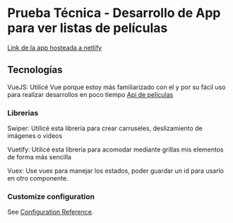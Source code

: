 # Prueba Técnica - Desarrollo de App para ver listas de películas

[Link de la app hosteada a netlify](https://musical-arithmetic-1966b6.netlify.app/)

## Tecnologías

VueJS: Utilicé Vue porque estoy más familiarizado con el y por su fácil uso para realizar desarrollos en poco tiempo
[Api de películas](https://developer.themoviedb.org)

### Librerias

Swiper: Utilicé esta librería para crear carruseles, deslizamiento de imágenes o videos

Vuetify: Utilicé esta librería para acomodar mediante grillas mis elementos de forma más sencilla

Vuex: Use vuex para manejar los estados, poder guardar un id para usarlo en otro componente.





### Customize configuration

See [Configuration Reference](https://vitejs.dev/config/).
